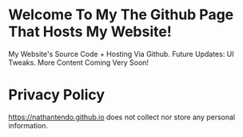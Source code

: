 # Welcome To My The Github Page That Hosts My Website!
My Website's Source Code + Hosting Via Github.
Future Updates: UI Tweaks. More Content Coming Very Soon!
# Privacy Policy
https://nathantendo.github.io does not collect nor store any personal information.
